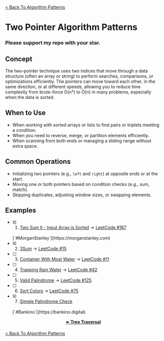[< Back To Algorithm Patterns](../../)

# Two Pointer Algorithm Patterns
### Please support my repo with your star.

## Concept
The two-pointer technique uses two indices that move through a data structure (often an array or string) to perform searches, comparisons, or optimizations efficiently. The pointers can move toward each other, in the same direction, or at different speeds, allowing you to reduce time complexity from brute-force O(n²) to O(n) in many problems, especially when the data is sorted.

## When to Use
- When working with sorted arrays or lists to find pairs or triplets meeting a condition.
- When you need to reverse, merge, or partition elements efficiently.
- When scanning from both ends or managing a sliding range without extra space.

## Common Operations
- Initializing two pointers (e.g., `left` and `right`) at opposite ends or at the start.
- Moving one or both pointers based on condition checks (e.g., sum, match).
- Skipping duplicates, adjusting window sizes, or swapping elements.

## Examples
- [x] 1. [Two Sum II - Input Array is Sorted](two_sum_ii_input_array_is_sorted/) → [LeetCode #167](https://leetcode.com/problems/two-sum-ii-input-array-is-sorted)
  <br>
  [`#MorganStanley`](https://morganstanley.com)

- [x] 2. [3Sum](three_sum/) → [LeetCode #15](https://leetcode.com/problems/3sum)

- [ ] 3. [Container With Most Water]() → [LeetCode #11](https://leetcode.com/problems/container-with-most-water)

- [ ] 4. [Trapping Rain Water]() → [LeetCode #42](https://leetcode.com/problems/trapping-rain-water)

- [ ] 5. [Valid Palindrome]() → [LeetCode #125](https://leetcode.com/problems/valid-palindrome)

- [ ] 6. [Sort Colors]() → [LeetCode #75](https://leetcode.com/problems/sort-colors)

- [x] 7. [Simple Palindrome Check](simple_palindrome_check/)
  <br>
  [`#Bankino`](https://bankino.digital)

<p align="center">
  <a href="../tree_traversal">⬅️ <strong>Tree Traversal</strong></a>
</p>

[< Back To Algorithm Patterns](../../)
